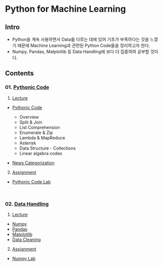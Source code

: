 # Python for Machine Learning

## Intro

- Python을 계속 사용하면서 Data를 다루는 데에 있어 기초가 부족하다는 것을 느꼈기 때문에 Machine Learning과 관련된 Python Code들을 정리하고자 한다.
- Numpy, Pandas, Matplotlib 등 Data Handling에 보다 더 집중하여 공부할 것이다.

## Contents

### 01. [Pythonic Code]()

1. [Lecture]()

- [Pythonic Code]()
    - Overview
    - Split & Join
    - List Comprehension
    - Enumerate & Zip
    - Lambda & MapReduce
    - Asterisk
    - Data Structure - Collections
    - Linear algebra codes

- [News Categorization]()

2. [Assignment]()

- [Pythonic Code Lab]()

<br>

### 02. [Data Handling]()

1. [Lecture]()

- [Numpy]()
- [Pandas]()
- [Matplotlib]()
- [Data Cleaning]()

2. [Assignment]()

- [Numpy Lab]()